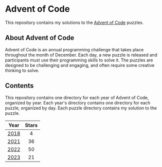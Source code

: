 # Advent of Code

This repository contains my solutions to the [Advent of Code](https://adventofcode.com/) puzzles.

## About Advent of Code

Advent of Code is an annual programming challenge that takes place throughout the month of December. Each day, a new puzzle is released and participants must use their programming skills to solve it. The puzzles are designed to be challenging and engaging, and often require some creative thinking to solve.

## Contents

This repository contains one directory for each year of Advent of Code, organized by year. Each year's directory contains one directory for each puzzle, organized by day. Each puzzle directory contains my solution to the puzzle.

| Year           | Stars |
|----------------|:-----:|
| [ 2018 ](2018) |   4   |
| [ 2021 ](2021) |  36   |
| [ 2022 ](2022) |  50   |
| [ 2023 ](2023) |  21   |
